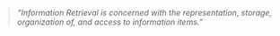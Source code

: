 > *“Information Retrieval is concerned with the representation, storage, organization of, and access to information items.”*


